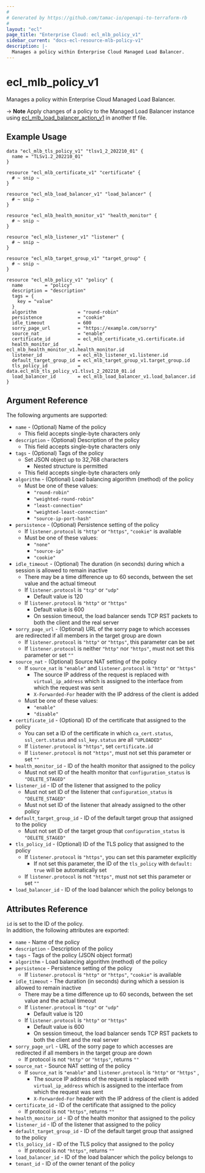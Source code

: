 ```yaml
---
#
# Generated by https://github.com/tamac-io/openapi-to-terraform-rb
#
layout: "ecl"
page_title: "Enterprise Cloud: ecl_mlb_policy_v1"
sidebar_current: "docs-ecl-resource-mlb-policy-v1"
description: |-
  Manages a policy within Enterprise Cloud Managed Load Balancer.
---
```


# ecl\_mlb\_policy\_v1

Manages a policy within Enterprise Cloud Managed Load Balancer.

-> **Note** Apply changes of a policy to the Managed Load Balancer instance using [ecl_mlb_load_balancer_action_v1](./ecl_mlb_load_balancer_action_v1) in another tf file.

## Example Usage

```hcl
data "ecl_mlb_tls_policy_v1" "tlsv1_2_202210_01" {
  name = "TLSv1.2_202210_01"
}

resource "ecl_mlb_certificate_v1" "certificate" {
  # ~ snip ~
}

resource "ecl_mlb_load_balancer_v1" "load_balancer" {
  # ~ snip ~
}

resource "ecl_mlb_health_monitor_v1" "health_monitor" {
  # ~ snip ~
}

resource "ecl_mlb_listener_v1" "listener" {
  # ~ snip ~
}

resource "ecl_mlb_target_group_v1" "target_group" {
  # ~ snip ~
}

resource "ecl_mlb_policy_v1" "policy" {
  name        = "policy"
  description = "description"
  tags = {
    key = "value"
  }
  algorithm               = "round-robin"
  persistence             = "cookie"
  idle_timeout            = 600
  sorry_page_url          = "https://example.com/sorry"
  source_nat              = "enable"
  certificate_id          = ecl_mlb_certificate_v1.certificate.id
  health_monitor_id       = ecl_mlb_health_monitor_v1.health_monitor.id
  listener_id             = ecl_mlb_listener_v1.listener.id
  default_target_group_id = ecl_mlb_target_group_v1.target_group.id
  tls_policy_id           = data.ecl_mlb_tls_policy_v1.tlsv1_2_202210_01.id
  load_balancer_id        = ecl_mlb_load_balancer_v1.load_balancer.id
}
```

## Argument Reference

The following arguments are supported:

* `name` - (Optional) Name of the policy
    * This field accepts single-byte characters only
* `description` - (Optional) Description of the policy
    * This field accepts single-byte characters only
* `tags` - (Optional) Tags of the policy
    * Set JSON object up to 32,768 characters
        * Nested structure is permitted
    * This field accepts single-byte characters only
* `algorithm` - (Optional) Load balancing algorithm (method) of the policy
    * Must be one of these values:
        * `"round-robin"`
        * `"weighted-round-robin"`
        * `"least-connection"`
        * `"weighted-least-connection"`
        * `"source-ip-port-hash"`
* `persistence` - (Optional) Persistence setting of the policy
    * If `listener.protocol` is `"http"` or `"https"`, `"cookie"` is available
    * Must be one of these values:
        * `"none"`
        * `"source-ip"`
        * `"cookie"`
* `idle_timeout` - (Optional) The duration (in seconds) during which a session is allowed to remain inactive
    * There may be a time difference up to 60 seconds, between the set value and the actual timeout
    * If `listener.protocol` is `"tcp"` or `"udp"`
        * Default value is 120
    * If `listener.protocol` is `"http"` or `"https"`
        * Default value is 600
        * On session timeout, the load balancer sends TCP RST packets to both the client and the real server
* `sorry_page_url` - (Optional) URL of the sorry page to which accesses are redirected if all members in the target group are down
    * If `listener.protocol` is `"http"` or `"https"`, this parameter can be set
    * If `listener.protocol` is neither `"http"` nor `"https"`, must not set this parameter or set `""`
* `source_nat` - (Optional) Source NAT setting of the policy
    * If `source_nat` is `"enable"` and `listener.protocol` is `"http"` or `"https"`
        * The source IP address of the request is replaced with `virtual_ip_address` which is assigned to the interface from which the request was sent
        * `X-Forwarded-For` header with the IP address of the client is added
    * Must be one of these values:
        * `"enable"`
        * `"disable"`
* `certificate_id` - (Optional) ID of the certificate that assigned to the policy
    * You can set a ID of the certificate in which `ca_cert.status`, `ssl_cert.status` and `ssl_key.status` are all `"UPLOADED"`
    * If `listener.protocol` is `"https"`, set `certificate.id`
    * If `listener.protocol` is not `"https"`, must not set this parameter or set `""`
* `health_monitor_id` - ID of the health monitor that assigned to the policy
    * Must not set ID of the health monitor that `configuration_status` is `"DELETE_STAGED"`
* `listener_id` - ID of the listener that assigned to the policy
    * Must not set ID of the listener that `configuration_status` is `"DELETE_STAGED"`
    * Must not set ID of the listener that already assigned to the other policy
* `default_target_group_id` - ID of the default target group that assigned to the policy
    * Must not set ID of the target group that `configuration_status` is `"DELETE_STAGED"`
* `tls_policy_id` - (Optional) ID of the TLS policy that assigned to the policy
    * If `listener.protocol` is `"https"`, you can set this parameter explicitly
        * If not set this parameter, the ID of the `tls_policy` with `default: true` will be automatically set
    * If `listener.protocol` is not `"https"`, must not set this parameter or set `""`
* `load_balancer_id` - ID of the load balancer which the policy belongs to

## Attributes Reference

`id` is set to the ID of the policy.<br>
In addition, the following attributes are exported:

* `name` - Name of the policy
* `description` - Description of the policy
* `tags` - Tags of the policy (JSON object format)
* `algorithm` - Load balancing algorithm (method) of the policy
* `persistence` - Persistence setting of the policy
    * If `listener.protocol` is `"http"` or `"https"`, `"cookie"` is available
* `idle_timeout` - The duration (in seconds) during which a session is allowed to remain inactive
    * There may be a time difference up to 60 seconds, between the set value and the actual timeout
    * If `listener.protocol` is `"tcp"` or `"udp"`
        * Default value is 120
    * If `listener.protocol` is `"http"` or `"https"`
        * Default value is 600
        * On session timeout, the load balancer sends TCP RST packets to both the client and the real server
* `sorry_page_url` - URL of the sorry page to which accesses are redirected if all members in the target group are down
    * If protocol is not `"http"` or `"https"`, returns `""`
* `source_nat` - Source NAT setting of the policy
    * If `source_nat` is `"enable"` and `listener.protocol` is `"http"` or `"https"` ,
        * The source IP address of the request is replaced with `virtual_ip_address` which is assigned to the interface from which the request was sent
        * `X-Forwarded-For` header with the IP address of the client is added
* `certificate_id` - ID of the certificate that assigned to the policy
    * If protocol is not `"https"`, returns `""`
* `health_monitor_id` - ID of the health monitor that assigned to the policy
* `listener_id` - ID of the listener that assigned to the policy
* `default_target_group_id` - ID of the default target group that assigned to the policy
* `tls_policy_id` - ID of the TLS policy that assigned to the policy
    * If protocol is not `"https"`, returns `""`
* `load_balancer_id` - ID of the load balancer which the policy belongs to
* `tenant_id` - ID of the owner tenant of the policy
